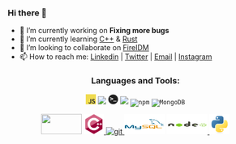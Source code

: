 
### Hi there 👋

<!--
**fidele000/fidele000** is a ✨ _special_ ✨ repository because its `README.md` (this file) appears on your GitHub profile.

Here are some ideas to get you started:
-->
- 🔭 I’m currently working on <b>Fixing more bugs</b>
- 🌱 I’m currently learning <a href='https://www.cplusplus.com/'>C++</a> & <a href='https://www.rust-lang.org/'>Rust</a>
- 👯 I’m looking to collaborate on <a href='https://github.com/firedm'>FireIDM</a>
- 📫 How to reach me: <a href='https://www.linkedin.com/in/fidele000/'>Linkedin</a> | <a href='https://twitter.com/fidele000'>Twitter</a> | <a href='mailto:itfidele@gmail.com'>Email</a> | <a href='https://instagram.com/fideledev'>Instagram</a> 

<!--
- 🤔 I’m looking for help with ...
- 💬 Ask me about ...
- 📫 How to reach me: ...
- 😄 Pronouns: ...
- ⚡ Fun fact: ...
-->

<h3 align="center">Languages and Tools:</h3>
<p align="center">
<code><img height="20" src="https://raw.githubusercontent.com/github/explore/80688e429a7d4ef2fca1e82350fe8e3517d3494d/topics/javascript/javascript.png"></code>
<code><img height="20" src="https://yt3.ggpht.com/ytc/AKedOLTX3dhhAIjZNGlLK_k89UC4nVd7rJj0VOAw7Fd0yQ=s900-c-k-c0x00ffffff-no-rj"/></code>
<code><img height="20" src="https://raw.githubusercontent.com/github/explore/80688e429a7d4ef2fca1e82350fe8e3517d3494d/topics/terminal/terminal.png"></code>
<code><img height="20" src="https://img.shields.io/badge/-Heroku-430098?style=flat-square&logo=heroku&logoColor=white" /></code>
<code><img alt="npm" src="https://img.shields.io/badge/-NPM-CB3837?style=flat-square&logo=npm&logoColor=white" /></code>
<code><img alt="MongoDB" src="https://img.shields.io/badge/-MongoDB-13aa52?style=flat-square&logo=mongodb&logoColor=white" /></code>
</p>
<p align="center"><a href='https://www.djangoproject.com/'><img src='https://static.djangoproject.com/img/logos/django-logo-negative.png' width='80' height='40'/></a> <a href="https://www.w3schools.com/cpp/" target="_blank"> <img src="https://raw.githubusercontent.com/devicons/devicon/master/icons/cplusplus/cplusplus-original.svg" alt="cplusplus" width="40" height="40"/> </a></a> <a href="https://git-scm.com/" target="_blank"> <img src="https://www.vectorlogo.zone/logos/git-scm/git-scm-icon.svg" alt="git" width="40" height="40"/> </a> <img src="https://raw.githubusercontent.com/devicons/devicon/master/icons/mysql/mysql-original-wordmark.svg" alt="mysql" width="80" height="40"/> </a> <a href="https://nodejs.org" target="_blank"><img src="https://raw.githubusercontent.com/devicons/devicon/master/icons/nodejs/nodejs-original-wordmark.svg" alt="nodejs" width="80" height="40"/> </a> <a href="https://www.postgresql.org" target="_blank"> <a href="https://www.python.org" target="_blank"> <img src="https://raw.githubusercontent.com/devicons/devicon/master/icons/python/python-original.svg" alt="python" width="40" height="40"/> </a>

</p>
